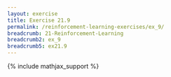 ```yaml
---
layout: exercise
title: Exercise 21.9
permalink: /reinforcement-learning-exercises/ex_9/
breadcrumb: 21-Reinforcement-Learning
breadcrumb2: ex_9
breadcrumb5: ex21.9
---
```


{% include mathjax_support %}

